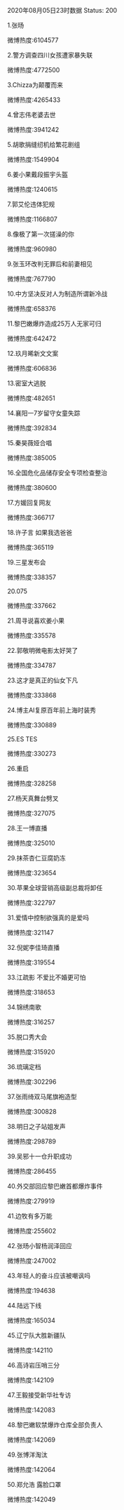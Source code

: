 2020年08月05日23时数据
Status: 200

1.张旸

微博热度:6104577

2.警方调查四川女孩遭家暴失联

微博热度:4772500

3.Chizza为颠覆而来

微博热度:4265433

4.曾志伟老婆去世

微博热度:3941242

5.胡歌捐缝纫机给繁花剧组

微博热度:1549904

6.姜小果戴段振宇头盔

微博热度:1240615

7.郭艾伦违体犯规

微博热度:1166807

8.像极了第一次搓澡的你

微博热度:960980

9.张玉环改判无罪后和前妻相见

微博热度:767790

10.中方坚决反对人为制造所谓新冷战

微博热度:658376

11.黎巴嫩爆炸造成25万人无家可归

微博热度:642472

12.玖月晞新文文案

微博热度:606836

13.密室大逃脱

微博热度:482651

14.襄阳一7岁留守女童失踪

微博热度:392834

15.秦昊薇娅合唱

微博热度:385005

16.全国危化品储存安全专项检查整治

微博热度:380600

17.方媛回复网友

微博热度:366717

18.许子言 如果我选爸爸

微博热度:365119

19.三星发布会

微博热度:338357

20.075

微博热度:337662

21.周寻说喜欢姜小果

微博热度:335578

22.郭敬明微电影太好哭了

微博热度:334787

23.这才是真正的仙女下凡

微博热度:333868

24.博主AI复原百年前上海时装秀

微博热度:330889

25.ES TES

微博热度:330273

26.重启

微博热度:328258

27.杨天真舞台劈叉

微博热度:327075

28.王一博直播

微博热度:325010

29.抹茶杏仁豆腐奶冻

微博热度:323654

30.苹果全球营销高级副总裁将卸任

微博热度:322797

31.爱情中控制欲强真的是爱吗

微博热度:321147

32.倪妮李佳琦直播

微博热度:319554

33.江疏影 不爱比不婚更可怕

微博热度:318653

34.锦绣南歌

微博热度:316257

35.脱口秀大会

微博热度:315920

36.琉璃定档

微博热度:302296

37.张雨绮双马尾旗袍造型

微博热度:300828

38.明日之子站姐发声

微博热度:298789

39.吴邪十一仓升职成功

微博热度:286455

40.外交部回应黎巴嫩首都爆炸事件

微博热度:279919

41.边牧有多万能

微博热度:255602

42.张旸小智杨润泽回应

微博热度:247002

43.年轻人的奋斗应该被嘲讽吗

微博热度:194638

44.陆远下线

微博热度:165034

45.辽宁队大胜新疆队

微博热度:142110

46.高诗岩压哨三分

微博热度:142109

47.王毅接受新华社专访

微博热度:142083

48.黎巴嫩软禁爆炸仓库全部负责人

微博热度:142069

49.张博洋淘汰

微博热度:142064

50.郑允浩 露脸口罩

微博热度:142049

